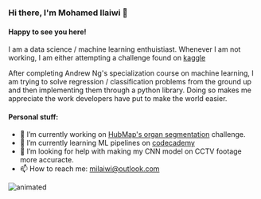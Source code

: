 ### Hi there, I'm Mohamed Ilaiwi 👋

<!--
**MoTheRoar/MoTheRoar** is a ✨ _special_ ✨ repository because its `README.md` (this file) appears on your GitHub profile.

Here are some ideas to get you started:
-->
#### Happy to see you here!

I am a data science / machine learning enthuistiast. Whenever I am not working, I am either attempting a challenge found on <a href='https://www.kaggle.com/'>kaggle</a>

After completing Andrew Ng's specialization course on machine learning, I am trying to solve regression / classification problems from the ground up and then implementing them through a python library. Doing so makes me appreciate the work developers have put to make the world easier. 

#### Personal stuff:

- 🔭 I’m currently working on <a href='https://www.kaggle.com/competitions/hubmap-organ-segmentation'>HubMap's organ segmentation</a> challenge. 
- 🌱 I’m currently learning ML pipelines on <a href='https://www.codecademy.com/learn'>codecademy</a>
- 🤔 I’m looking for help with making my CNN model on CCTV footage more accuracte.
- 📫 How to reach me: milaiwi@outlook.com
<p alight='center'>
  <img src='coding.gif' alt='animated'/>  
</p>

